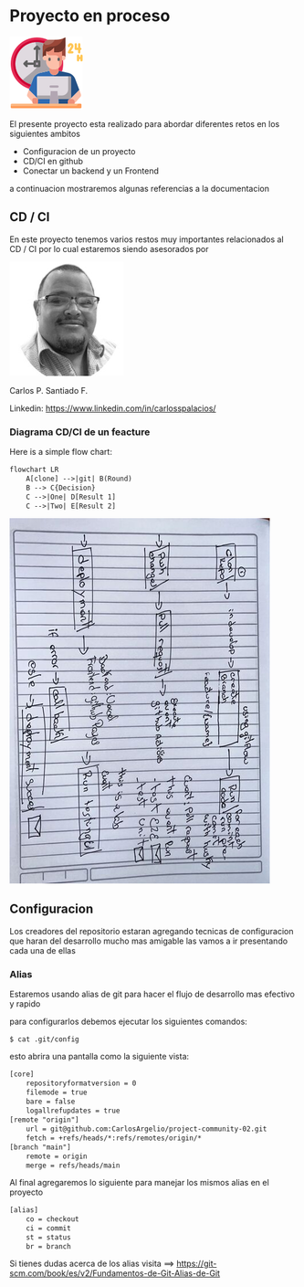 # Proyecto en proceso

![Esta es una imagen de ejemplo](./assets/working.png)

El presente proyecto esta realizado para abordar diferentes retos en los siguientes ambitos

- Configuracion de un proyecto
- CD/CI en github
- Conectar un backend y un Frontend

a continuacion mostraremos algunas referencias a la documentacion

## CD / CI

En este proyecto tenemos varios restos muy importantes relacionados al CD / CI
por lo cual estaremos siendo asesorados por

![Esta es una imagen de ejemplo](./assets/carlos_palacios.jpeg)

Carlos P. Santiado F.

Linkedin: https://www.linkedin.com/in/carlosspalacios/

### Diagrama CD/CI de un feacture

Here is a simple flow chart:

```mermaid
flowchart LR
    A[clone] -->|git| B(Round)
    B --> C{Decision}
    C -->|One| D[Result 1]
    C -->|Two| E[Result 2]
```

![Esta es una imagen de ejemplo](./assets/diagrams01cdci.jpeg)


## Configuracion

Los creadores del repositorio estaran agregando tecnicas de configuracion que haran del desarrollo mucho mas amigable las vamos a ir presentando cada una de ellas

### Alias

Estaremos usando alias de git para hacer el flujo de desarrollo mas efectivo y rapido

para configurarlos debemos ejecutar los siguientes comandos:

```
$ cat .git/config
```

esto abrira una pantalla como la siguiente vista:

```
[core]
	repositoryformatversion = 0
	filemode = true
	bare = false
	logallrefupdates = true
[remote "origin"]
	url = git@github.com:CarlosArgelio/project-community-02.git
	fetch = +refs/heads/*:refs/remotes/origin/*
[branch "main"]
	remote = origin
	merge = refs/heads/main
```

Al final agregaremos lo siguiente para manejar los mismos alias en el proyecto

```
[alias]
	co = checkout
	ci = commit
	st = status
	br = branch
```

Si tienes dudas acerca de los alias visita ==> https://git-scm.com/book/es/v2/Fundamentos-de-Git-Alias-de-Git

